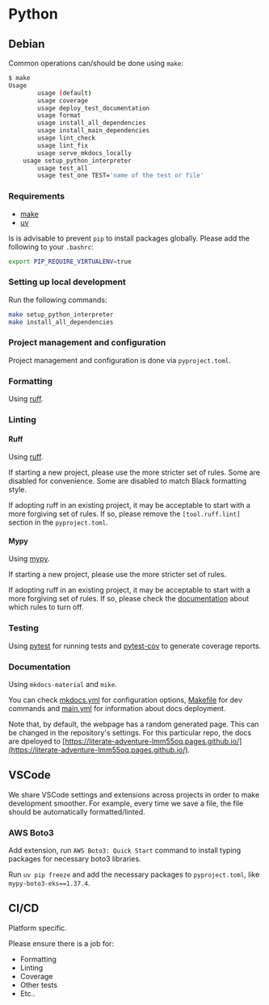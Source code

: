 # Python

## Debian

Common operations can/should be done using `make`:

```bash
$ make
Usage
        usage (default)
        usage coverage
        usage deploy_test_documentation
        usage format
        usage install_all_dependencies
        usage install_main_dependencies
        usage lint_check
        usage lint_fix
        usage serve_mkdocs_locally
	usage setup_python_interpreter
        usage test_all
        usage test_one TEST='name of the test or file'
```

### Requirements

- [make](https://www.gnu.org/software/make/manual/make.html)
- [uv](https://docs.astral.sh/uv/)

Is is advisable to prevent `pip` to install packages globally. Please add the following to your `.bashrc`:

```bash
export PIP_REQUIRE_VIRTUALENV=true
```

### Setting up local development

Run the following commands:

```bash
make setup_python_interpreter
make install_all_dependencies
```

### Project management and configuration

Project management and configuration is done via `pyproject.toml`.

### Formatting

Using [ruff](https://docs.astral.sh/ruff/formatter/).

### Linting

#### Ruff

Using [ruff](https://docs.astral.sh/ruff/linter/).

If starting a new project, please use the more stricter set of rules. Some are disabled for convenience. Some are disabled to match Black formatting style.

If adopting ruff in an existing project, it may be acceptable to start with a more forgiving set of rules. If so, please remove the `[tool.ruff.lint]` section in the `pyproject.toml`.

#### Mypy

Using [mypy](https://mypy.readthedocs.io/en/stable/config_file.html#config-file).

If starting a new project, please use the more stricter set of rules.

If adopting ruff in an existing project, it may be acceptable to start with a more forgiving set of rules. If so, please check the [documentation](https://mypy.readthedocs.io/en/stable/existing_code.html#getting-to-strict) about which rules to turn off.

### Testing

Using [pytest](https://docs.pytest.org/en/8.2.x/) for running tests and [pytest-cov](https://pytest-cov.readthedocs.io/en/latest/) to generate coverage reports.

### Documentation

Using `mkdocs-material` and `mike`.

You can check [mkdocs.yml](./mkdocs.yml) for configuration options, [Makefile](./Makefile) for dev commands and [main.yml](./.github/workflows/main.yml) for information about docs deployment.

Note that, by default, the webpage has a random generated page. This can be changed in the repository's settings. For this particular repo, the docs are dpeloyed to [https://literate-adventure-lmm55oq.pages.github.io/](https://literate-adventure-lmm55oq.pages.github.io/).

## VSCode

We share VSCode settings and extensions across projects in order to make development smoother. For example, every time we save a file, the file should be automatically formatted/linted.

### AWS Boto3

Add extension, run `AWS Boto3: Quick Start` command to install typing packages for necessary boto3 libraries.

Run `uv pip freeze` and add the necessary packages to `pyproject.toml`, like `mypy-boto3-eks==1.37.4`.

## CI/CD

Platform specific.

Please ensure there is a job for:

- Formatting
- Linting
- Coverage
- Other tests
- Etc..
